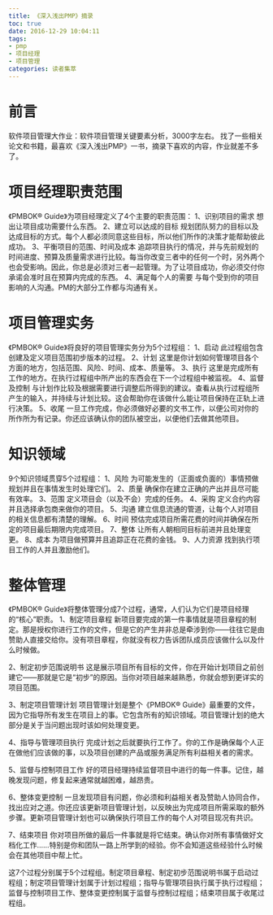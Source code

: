 ```yaml
---
title: 《深入浅出PMP》摘录
toc: true
date: 2016-12-29 10:04:11
tags:
- pmp
- 项目经理
- 项目管理
categories: 读者集萃
---
```

# 前言
软件项目管理大作业：软件项目管理关键要素分析，3000字左右。
找了一些相关论文和书籍，最喜欢《深入浅出PMP》一书，摘录下喜欢的内容，作业就差不多了。

<!--more-->

# 项目经理职责范围
《PMBOK® Guide》为项目经理定义了4个主要的职责范围：
1、识别项目的需求
想出让项目成功需要什么东西。
2、建立可以达成的目标
规划团队努力的目标以及达成目标的方式。每个人都必须同意这些目标，所以他们所作的决策才能帮助彼此成功。
3、平衡项目的范围、时间及成本
追踪项目执行的情况，并与先前规划的时间进度、预算及质量需求进行比较。每当你改变三者中的任何一个时，另外两个也会受影响。因此，你总是必须对三者一起管理。为了让项目成功，你必须交付你承诺会准时且在预算内完成的东西。
4、满足每个人的需要
与每个受到你的项目影响的人沟通。PM的大部分工作都与沟通有关。

# 项目管理实务
《PMBOK® Guide》将良好的项目管理实务分为5个过程组：
1、启动
此过程组包含创建及定义项目范围初步版本的过程。
2、计划
这里是你计划如何管理项目各个方面的地方，包括范围、风险、时间、成本、质量等。
3、执行
这里是完成所有工作的地方。在执行过程组中所产出的东西会在下一个过程组中被监视。
4、监督及控制
与计划作比较及根据需要进行调整后所得到的建议。查看从执行过程组所产生的输入，并持续与计划比较。这会帮助你在该做什么能让项目保持在正轨上进行决策。
5、收尾
一旦工作完成，你必须做好必要的文书工作，以便公司对你的所作所为有记录。你还应该确认你的团队被空出，以便他们去做其他项目。

# 知识领域
9个知识领域贯穿5个过程组：
1、风险
为可能发生的（正面或负面的）事情预做规划并且在事情发生时处理它们。
2、质量
确保你在建立正确的产出并且尽可能有效率。
3、范围
定义项目会（以及不会）完成的任务。
4、采购
定义合约内容并且选择承包商来做你的项目。
5、沟通
建立信息流通的管道，让每个人对项目的相关信息都有清楚的理解。
6、时间
预估完成项目所需花费的时间并确保在所定的项目最后期限内完成项目。
7、整体
让所有人朝相同目标前进并且处理变更。
8、成本
为项目做预算并且追踪正在花费的金钱。
9、人力资源
找到执行项目工作的人并且激励他们。

# 整体管理
《PMBOK® Guide》将整体管理分成7个过程，通常，人们认为它们是项目经理的“核心”职责。
1、制定项目章程
新项目要完成的第一件事情就是项目章程的制定。那是授权你进行工作的文件，但是它的产生并非总是牵涉到你——往往它是由赞助人直接交给你。没有项目章程，你就没有权力告诉团队成员应该做什么以及什么时候做。

2、制定初步范围说明书
这是展示项目所有目标的文件，你在开始计划项目之前创建它——那就是它是“初步”的原因。当你对项目越来越熟悉，你就会想到更详实的项目范围。

3、制定项目管理计划
项目管理计划是整个《PMBOK® Guide》最重要的文件，因为它指导所有发生在项目上的事。它包含所有的知识领域。项目管理计划的绝大部分是关于当问题出现时该如何处理变更。

4、指导与管理项目执行
完成计划之后就要执行工作了。你的工作是确保每个人正在做他们应该做的事，以及项目创建的产品或服务满足所有利益相关者的需求。

5、监督与控制项目工作
好的项目经理持续监督项目中进行的每一件事。记住，越晚发现问题，修复起来通常就越困难，越昂贵。

6、整体变更控制
一旦发现项目有问题，你必须和利益相关者及赞助人协同合作，找出应对之道。你还应该更新项目管理计划，以反映出为完成项目所需采取的额外步骤。更新项目管理计划也可以确保执行项目工作的每个人对项目现况有共识。

7、结束项目
你对项目所做的最后一件事就是将它结束。确认你对所有事情做好文档化工作……特别是你和团队一路上所学到的经验。你不会知道这些经验什么时候会在其他项目中帮上忙。

这7个过程分别属于5个过程组。制定项目章程、制定初步范围说明书属于启动过程组；制定项目管理计划属于计划过程组；指导与管理项目执行属于执行过程组；监督与控制项目工作、整体变更控制属于监督与控制过程组；结束项目属于收尾过程组。
